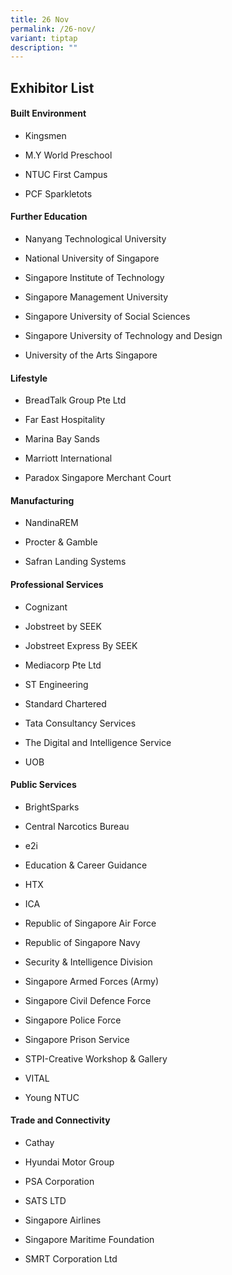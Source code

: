 ```yaml
---
title: 26 Nov
permalink: /26-nov/
variant: tiptap
description: ""
---
```

<h2><strong>Exhibitor List</strong></h2>
<h4><strong>Built Environment</strong></h4>
<ul data-tight="true" class="tight">
<li>
<p>Kingsmen</p>
</li>
<li>
<p>M.Y World Preschool</p>
</li>
<li>
<p>NTUC First Campus</p>
</li>
<li>
<p>PCF Sparkletots</p>
</li>
</ul>
<h4><strong>Further Education</strong></h4>
<ul data-tight="true" class="tight">
<li>
<p>Nanyang Technological University</p>
</li>
<li>
<p>National University of Singapore</p>
</li>
<li>
<p>Singapore Institute of Technology</p>
</li>
<li>
<p>Singapore Management University</p>
</li>
<li>
<p>Singapore University of Social Sciences</p>
</li>
<li>
<p>Singapore University of Technology and Design</p>
</li>
<li>
<p>University of the Arts Singapore</p>
</li>
</ul>
<h4><strong>Lifestyle</strong></h4>
<ul data-tight="true" class="tight">
<li>
<p>BreadTalk Group Pte Ltd</p>
</li>
<li>
<p>Far East Hospitality</p>
</li>
<li>
<p>Marina Bay Sands</p>
</li>
<li>
<p>Marriott International</p>
</li>
<li>
<p>Paradox Singapore Merchant Court</p>
</li>
</ul>
<h4><strong>Manufacturing</strong></h4>
<ul data-tight="true" class="tight">
<li>
<p>NandinaREM</p>
</li>
<li>
<p>Procter &amp; Gamble</p>
</li>
<li>
<p>Safran Landing Systems</p>
</li>
</ul>
<h4><strong>Professional Services</strong></h4>
<ul data-tight="true" class="tight">
<li>
<p>Cognizant</p>
</li>
<li>
<p>Jobstreet by SEEK</p>
</li>
<li>
<p>Jobstreet Express By SEEK</p>
</li>
<li>
<p>Mediacorp Pte Ltd</p>
</li>
<li>
<p>ST Engineering</p>
</li>
<li>
<p>Standard Chartered</p>
</li>
<li>
<p>Tata Consultancy Services</p>
</li>
<li>
<p>The Digital and Intelligence Service</p>
</li>
<li>
<p>UOB</p>
</li>
</ul>
<h4><strong>Public Services</strong></h4>
<ul data-tight="true" class="tight">
<li>
<p>BrightSparks</p>
</li>
<li>
<p>Central Narcotics Bureau</p>
</li>
<li>
<p>e2i</p>
</li>
<li>
<p>Education &amp; Career Guidance</p>
</li>
<li>
<p>HTX</p>
</li>
<li>
<p>ICA</p>
</li>
<li>
<p>Republic of Singapore Air Force</p>
</li>
<li>
<p>Republic of Singapore Navy</p>
</li>
<li>
<p>Security &amp; Intelligence Division</p>
</li>
<li>
<p>Singapore Armed Forces (Army)</p>
</li>
<li>
<p>Singapore Civil Defence Force</p>
</li>
<li>
<p>Singapore Police Force</p>
</li>
<li>
<p>Singapore Prison Service</p>
</li>
<li>
<p>STPI-Creative Workshop &amp; Gallery</p>
</li>
<li>
<p>VITAL</p>
</li>
<li>
<p>Young NTUC</p>
</li>
</ul>
<h4><strong>Trade and Connectivity</strong></h4>
<ul data-tight="true" class="tight">
<li>
<p>Cathay</p>
</li>
<li>
<p>Hyundai Motor Group</p>
</li>
<li>
<p>PSA Corporation</p>
</li>
<li>
<p>SATS LTD</p>
</li>
<li>
<p>Singapore Airlines</p>
</li>
<li>
<p>Singapore Maritime Foundation</p>
</li>
<li>
<p>SMRT Corporation Ltd</p>
</li>
</ul>
<p></p>